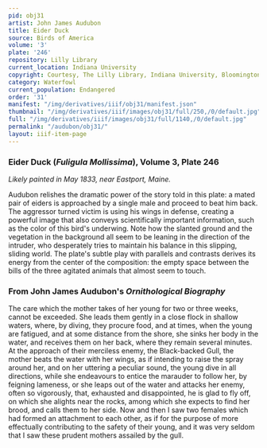 ```yaml
---
pid: obj31
artist: John James Audubon
title: Eider Duck
source: Birds of America
volume: '3'
plate: '246'
repository: Lilly Library
current_location: Indiana University
copyright: Courtesy, The Lilly Library, Indiana University, Bloomington, Indiana
category: Waterfowl
current_population: Endangered
order: '31'
manifest: "/img/derivatives/iiif/obj31/manifest.json"
thumbnail: "/img/derivatives/iiif/images/obj31/full/250,/0/default.jpg"
full: "/img/derivatives/iiif/images/obj31/full/1140,/0/default.jpg"
permalink: "/audubon/obj31/"
layout: iiif-item-page
---
```

### Eider Duck (_Fuligula Mollissima_), Volume 3, Plate 246

_Likely painted in May 1833, near Eastport, Maine._

Audubon relishes the dramatic power of the story told in this plate: a mated pair of eiders is approached by a single male and proceed to beat him back. The aggressor turned victim is using his wings in defense, creating a powerful image that also conveys scientifically important information, such as the color of this bird's underwing. Note how the slanted ground and the vegetation in the background all seem to be leaning in the direction of the intruder, who desperately tries to maintain his balance in this slipping, sliding world. The plate's subtle play with parallels and contrasts derives its energy from the center of the composition: the empty space between the bills of the three agitated animals that almost seem to touch.

### From John James Audubon's _Ornithological Biography_

The care which the mother takes of her young for two or three weeks, cannot be exceeded. She leads them gently in a close flock in shallow waters, where, by diving, they procure food, and at times, when the young are fatigued, and at some distance from the shore, she sinks her body in the water, and receives them on her back, where they remain several minutes. At the approach of their merciless enemy, the Black-backed Gull, the mother beats the water with her wings, as if intending to raise the spray around her, and on her uttering a peculiar sound, the young dive in all directions, while she endeavours to entice the marauder to follow her, by feigning lameness, or she leaps out of the water and attacks her enemy, often so vigorously, that, exhausted and disappointed, he is glad to fly off, on which she alights near the rocks, among which she expects to find her brood, and calls them to her side. Now and then I saw two females which had formed an attachment to each other, as if for the purpose of more effectually contributing to the safety of their young, and it was very seldom that I saw these prudent mothers assailed by the gull.
